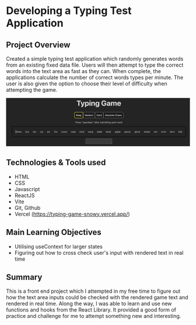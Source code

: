 # Developing a Typing Test Application

## Project Overview

Created a simple typing test application which randomly generates words from an existing fixed data file. Users will then attempt to type the correct words into the text area as fast as they can. When complete, the applications calculate the number of correct words types per minute. The user is also given the option to choose their level of difficulty when attempting the game.

![Screenshot of the game](https://github.com/johnww15/Typing-game/blob/main/public/typinggame.png?raw=true)

## Technologies & Tools used

- HTML
- CSS
- Javascript
- ReactJS
- Vite
- Git, Github
- Vercel (https://typing-game-snowy.vercel.app/)

## Main Learning Objectives

- Utilising useContext for larger states
- Figuring out how to cross check user's input with rendered text in real time

## Summary

This is a front end project which I attempted in my free time to figure out how the text area inputs could be checked with the rendered game text and rendered in real time. Along the way, I was able to learn and use new functions and hooks from the React Library. It provided a good form of practice and challenge for me to attempt something new and interesting.
